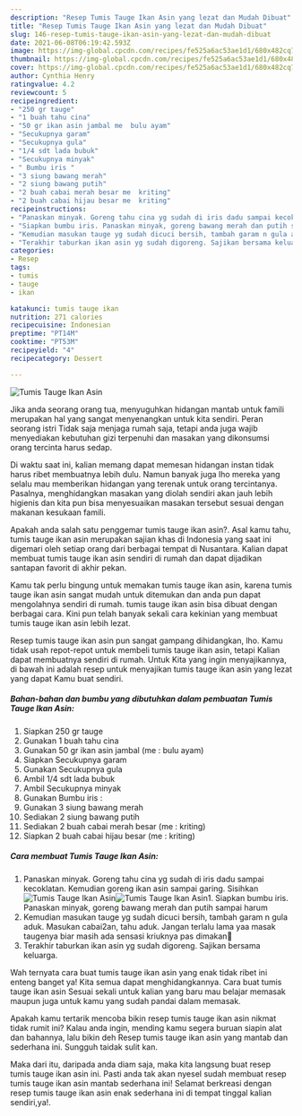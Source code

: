 ```yaml
---
description: "Resep Tumis Tauge Ikan Asin yang lezat dan Mudah Dibuat"
title: "Resep Tumis Tauge Ikan Asin yang lezat dan Mudah Dibuat"
slug: 146-resep-tumis-tauge-ikan-asin-yang-lezat-dan-mudah-dibuat
date: 2021-06-08T06:19:42.593Z
image: https://img-global.cpcdn.com/recipes/fe525a6ac53ae1d1/680x482cq70/tumis-tauge-ikan-asin-foto-resep-utama.jpg
thumbnail: https://img-global.cpcdn.com/recipes/fe525a6ac53ae1d1/680x482cq70/tumis-tauge-ikan-asin-foto-resep-utama.jpg
cover: https://img-global.cpcdn.com/recipes/fe525a6ac53ae1d1/680x482cq70/tumis-tauge-ikan-asin-foto-resep-utama.jpg
author: Cynthia Henry
ratingvalue: 4.2
reviewcount: 5
recipeingredient:
- "250 gr tauge"
- "1 buah tahu cina"
- "50 gr ikan asin jambal me  bulu ayam"
- "Secukupnya garam"
- "Secukupnya gula"
- "1/4 sdt lada bubuk"
- "Secukupnya minyak"
- " Bumbu iris "
- "3 siung bawang merah"
- "2 siung bawang putih"
- "2 buah cabai merah besar me  kriting"
- "2 buah cabai hijau besar me  kriting"
recipeinstructions:
- "Panaskan minyak. Goreng tahu cina yg sudah di iris dadu sampai kecoklatan. Kemudian goreng ikan asin sampai garing. Sisihkan"
- "Siapkan bumbu iris. Panaskan minyak, goreng bawang merah dan putih sampai harum"
- "Kemudian masukan tauge yg sudah dicuci bersih, tambah garam n gula aduk. Masukan cabai2an, tahu aduk. Jangan terlalu lama yaa masak taugenya biar masih ada sensasi kriuknya pas dimakan🤭"
- "Terakhir taburkan ikan asin yg sudah digoreng. Sajikan bersama keluarga."
categories:
- Resep
tags:
- tumis
- tauge
- ikan

katakunci: tumis tauge ikan 
nutrition: 271 calories
recipecuisine: Indonesian
preptime: "PT14M"
cooktime: "PT53M"
recipeyield: "4"
recipecategory: Dessert

---
```



![Tumis Tauge Ikan Asin](https://img-global.cpcdn.com/recipes/fe525a6ac53ae1d1/680x482cq70/tumis-tauge-ikan-asin-foto-resep-utama.jpg)

Jika anda seorang orang tua, menyuguhkan hidangan mantab untuk famili merupakan hal yang sangat menyenangkan untuk kita sendiri. Peran seorang istri Tidak saja menjaga rumah saja, tetapi anda juga wajib menyediakan kebutuhan gizi terpenuhi dan masakan yang dikonsumsi orang tercinta harus sedap.

Di waktu  saat ini, kalian memang dapat memesan hidangan instan tidak harus ribet membuatnya lebih dulu. Namun banyak juga lho mereka yang selalu mau memberikan hidangan yang terenak untuk orang tercintanya. Pasalnya, menghidangkan masakan yang diolah sendiri akan jauh lebih higienis dan kita pun bisa menyesuaikan masakan tersebut sesuai dengan makanan kesukaan famili. 



Apakah anda salah satu penggemar tumis tauge ikan asin?. Asal kamu tahu, tumis tauge ikan asin merupakan sajian khas di Indonesia yang saat ini digemari oleh setiap orang dari berbagai tempat di Nusantara. Kalian dapat membuat tumis tauge ikan asin sendiri di rumah dan dapat dijadikan santapan favorit di akhir pekan.

Kamu tak perlu bingung untuk memakan tumis tauge ikan asin, karena tumis tauge ikan asin sangat mudah untuk ditemukan dan anda pun dapat mengolahnya sendiri di rumah. tumis tauge ikan asin bisa dibuat dengan berbagai cara. Kini pun telah banyak sekali cara kekinian yang membuat tumis tauge ikan asin lebih lezat.

Resep tumis tauge ikan asin pun sangat gampang dihidangkan, lho. Kamu tidak usah repot-repot untuk membeli tumis tauge ikan asin, tetapi Kalian dapat membuatnya sendiri di rumah. Untuk Kita yang ingin menyajikannya, di bawah ini adalah resep untuk menyajikan tumis tauge ikan asin yang lezat yang dapat Kamu buat sendiri.

<!--inarticleads1-->

##### Bahan-bahan dan bumbu yang dibutuhkan dalam pembuatan Tumis Tauge Ikan Asin:

1. Siapkan 250 gr tauge
1. Gunakan 1 buah tahu cina
1. Gunakan 50 gr ikan asin jambal (me : bulu ayam)
1. Siapkan Secukupnya garam
1. Gunakan Secukupnya gula
1. Ambil 1/4 sdt lada bubuk
1. Ambil Secukupnya minyak
1. Gunakan  Bumbu iris :
1. Gunakan 3 siung bawang merah
1. Sediakan 2 siung bawang putih
1. Sediakan 2 buah cabai merah besar (me : kriting)
1. Siapkan 2 buah cabai hijau besar (me : kriting)




<!--inarticleads2-->

##### Cara membuat Tumis Tauge Ikan Asin:

1. Panaskan minyak. Goreng tahu cina yg sudah di iris dadu sampai kecoklatan. Kemudian goreng ikan asin sampai garing. Sisihkan
<img src="https://img-global.cpcdn.com/steps/89e9a070eb72b3d7/160x128cq70/tumis-tauge-ikan-asin-langkah-memasak-1-foto.jpg" alt="Tumis Tauge Ikan Asin"><img src="https://img-global.cpcdn.com/steps/38f89983e02e2aed/160x128cq70/tumis-tauge-ikan-asin-langkah-memasak-1-foto.jpg" alt="Tumis Tauge Ikan Asin">1. Siapkan bumbu iris. Panaskan minyak, goreng bawang merah dan putih sampai harum
1. Kemudian masukan tauge yg sudah dicuci bersih, tambah garam n gula aduk. Masukan cabai2an, tahu aduk. Jangan terlalu lama yaa masak taugenya biar masih ada sensasi kriuknya pas dimakan🤭
1. Terakhir taburkan ikan asin yg sudah digoreng. Sajikan bersama keluarga.




Wah ternyata cara buat tumis tauge ikan asin yang enak tidak ribet ini enteng banget ya! Kita semua dapat menghidangkannya. Cara buat tumis tauge ikan asin Sesuai sekali untuk kalian yang baru mau belajar memasak maupun juga untuk kamu yang sudah pandai dalam memasak.

Apakah kamu tertarik mencoba bikin resep tumis tauge ikan asin nikmat tidak rumit ini? Kalau anda ingin, mending kamu segera buruan siapin alat dan bahannya, lalu bikin deh Resep tumis tauge ikan asin yang mantab dan sederhana ini. Sungguh taidak sulit kan. 

Maka dari itu, daripada anda diam saja, maka kita langsung buat resep tumis tauge ikan asin ini. Pasti anda tak akan nyesel sudah membuat resep tumis tauge ikan asin mantab sederhana ini! Selamat berkreasi dengan resep tumis tauge ikan asin enak sederhana ini di tempat tinggal kalian sendiri,ya!.

